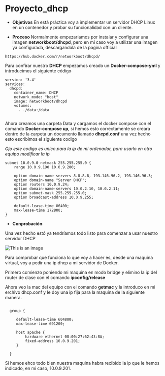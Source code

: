 # Proyecto_dhcp

- **Objetivos**
En está práctica voy a implementar un servidor DHCP Linux en un contenedor y probar su funcionalidad con un cliente.

- **Proceso**
Normalmente empezariamos por instalar y configurar una imagen __networkboot/dhcpd__, pero en mi caso voy a utilizar una imagen ya configurada, descargandola de la pagina official 
```
https://hub.docker.com/r/networkboot/dhcpd/
```
Para confirar nuestro __DHCP__ empezamos creado un __**Docker-compose-yml**__ y introducimos el siguiente código 

```
version: '3.4'
services:
  dhcpd:
    container_name: DHCP
    network_mode: "host"
    image: networkboot/dhcpd
    volumes:
      - ./data:/data


```
Ahora creamos una carpeta Data y cargamos el docker compose con el comando __Docker-compose up__, si hemos esto correctamente se creara  dentro de la carpeta un documento llamado __dhcpd.conf__ una vez hecho esto escribimos el siguiente codigo

*Ojo este codigo es unico para la ip de mi ordenador, para  usarlo en otro equipo modificar la ip*
```
subnet 10.0.9.0 netmask 255.255.255.0 {    
    range 10.0.9.190 10.0.9.200;   

    option domain-name-servers 8.8.8.8, 193.146.96.2, 193.146.96.3;
    option domain-name "Server DHCP";
    option routers 10.0.9.24;    
    option domain-name-servers 10.0.2.10, 10.0.2.11;
    option subnet-mask 255.255.255.0;
    option broadcast-address 10.0.9.255;    

    default-lease-time 86400;
    max-lease-time 172800;
}
```
- **Conprobación**

Una vez hecho estó ya tendríamos todo listo para comenzar a usar nuestro servidor DHCP

![This is an image](https://github.com/Jacobo1234556/Proyecto_dhcp/blob/main/Escritorio/Proyecto_DHCP/Imagenes/Captura%20de%20pantalla%20de%202022-11-30%2020-14-01.png)

Para comprobar que funciona lo que voy a hacer es, desde una maquina virtual, voy a pedir una ip dhcp a mi servidor de Docker.

Primero comienzo poniendo mi maquina en modo bridge y elimino la ip del router de clase con el comando __ipconfig/release__ 

Ahora veo la mac del equipo con el comando __getmac__ y la introduco en mi erchivo dhcp.conf  y le doy una ip fija para la maquina de la siguiente manera.

```

  group {

     default-lease-time 604800;
     max-lease-time 691200;

     host apache {
         hardware ethernet 08:00:27:62:43:8A;
         fixed-address 10.0.9.201;
     }

  }
```
Si hemos ehco todo bien nuestra maquina habra recibido la ip que le hemos indicado, en mi caso, 10.0.9.201.
